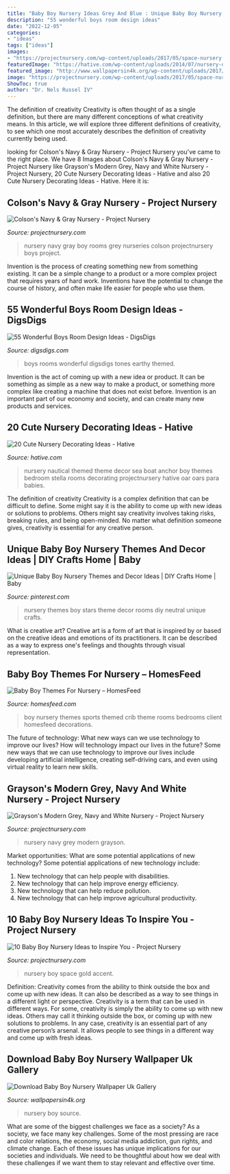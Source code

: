 ```yaml
---
title: "Baby Boy Nursery Ideas Grey And Blue : Unique Baby Boy Nursery Themes And Decor Ideas"
description: "55 wonderful boys room design ideas"
date: "2022-12-05"
categories:
- "ideas"
tags: ["ideas"]
images:
- "https://projectnursery.com/wp-content/uploads/2017/05/space-nursery.jpg"
featuredImage: "https://hative.com/wp-content/uploads/2014/07/nursery-decorating-ideas/2-nautical-baby-girl-nursery.jpg"
featured_image: "http://www.wallpapersin4k.org/wp-content/uploads/2017/04/Baby-Boy-Nursery-Wallpaper-Uk-9.jpg"
image: "https://projectnursery.com/wp-content/uploads/2017/05/space-nursery.jpg"
ShowToc: true
author: "Dr. Nels Russel IV"
---
```



The definition of creativity
Creativity is often thought of as a single definition, but there are many different conceptions of what creativity means. In this article, we will explore three different definitions of creativity, to see which one most accurately describes the definition of creativity currently being used.

	

		
looking for Colson&#039;s Navy &amp; Gray Nursery - Project Nursery you've came to the right place. We have 8 Images about Colson&#039;s Navy &amp; Gray Nursery - Project Nursery like Grayson&#039;s Modern Grey, Navy and White Nursery - Project Nursery, 20 Cute Nursery Decorating Ideas - Hative and also 20 Cute Nursery Decorating Ideas - Hative. Here it is:
		
    
## Colson&#039;s Navy &amp; Gray Nursery - Project Nursery

<img loading=lazy src="https://projectnursery.com/wp-content/uploads/2015/10/Welcome-to-the-world-Colson-Our-New-Family-0044.jpg" onerror="this.onerror=null;this.src='https://tse1.mm.bing.net/th?id=OIP.O5DN9FzEqLt-5mhLWhiTIwHaE7&amp;pid=15.1';" alt="Colson&#039;s Navy &amp; Gray Nursery - Project Nursery">

_Source: projectnursery.com_

>nursery navy gray boy rooms grey nurseries colson projectnursery boys project. 

	

Invention is the process of creating something new from something existing. It can be a simple change to a product or a more complex project that requires years of hard work. Inventions have the potential to change the course of history, and often make life easier for people who use them.

    
## 55 Wonderful Boys Room Design Ideas - DigsDigs

<img loading=lazy src="https://www.digsdigs.com/photos/2012/02/33-wonderful-boys-room-design-ideas-1.jpg" onerror="this.onerror=null;this.src='https://tse4.mm.bing.net/th?id=OIP.Zw8yv9Hmzx9Gefzo7rYL4AHaLN&amp;pid=15.1';" alt="55 Wonderful Boys Room Design Ideas - DigsDigs">

_Source: digsdigs.com_

>boys rooms wonderful digsdigs tones earthy themed. 

	

Invention is the act of coming up with a new idea or product. It can be something as simple as a new way to make a product, or something more complex like creating a machine that does not exist before. Invention is an important part of our economy and society, and can create many new products and services.

    
## 20 Cute Nursery Decorating Ideas - Hative

<img loading=lazy src="https://hative.com/wp-content/uploads/2014/07/nursery-decorating-ideas/2-nautical-baby-girl-nursery.jpg" onerror="this.onerror=null;this.src='https://tse1.mm.bing.net/th?id=OIP.ABX9g5kD0Vs9sHWxfxkPOAHaLH&amp;pid=15.1';" alt="20 Cute Nursery Decorating Ideas - Hative">

_Source: hative.com_

>nursery nautical themed theme decor sea boat anchor boy themes bedroom stella rooms decorating projectnursery hative oar oars para babies. 

	

The definition of creativity
Creativity is a complex definition that can be difficult to define. Some might say it is the ability to come up with new ideas or solutions to problems. Others might say creativity involves taking risks, breaking rules, and being open-minded. No matter what definition someone gives, creativity is essential for any creative person.

    
## Unique Baby Boy Nursery Themes And Decor Ideas | DIY Crafts Home | Baby

<img loading=lazy src="https://i.pinimg.com/736x/16/97/61/169761b0c968dec8d342bcd7fbe2fd41--baby-rooms-themes-neutral-nursery-stars-theme.jpg?b=t" onerror="this.onerror=null;this.src='https://tse3.mm.bing.net/th?id=OIP.aDlMuFhZ6-Nii5US0bZzlgHaLG&amp;pid=15.1';" alt="Unique Baby Boy Nursery Themes and Decor Ideas | DIY Crafts Home | Baby">

_Source: pinterest.com_

>nursery themes boy stars theme decor rooms diy neutral unique crafts. 

	

What is creative art?
Creative art is a form of art that is inspired by or based on the creative ideas and emotions of its practitioners. It can be described as a way to express one's feelings and thoughts through visual representation.

    
## Baby Boy Themes For Nursery – HomesFeed

<img loading=lazy src="https://homesfeed.com/wp-content/uploads/2015/10/Sports-Theme-Of-Baby-Boy-Bed-WIth-Wooden-Crib-White-Chair-And-Fur-Rug.jpg" onerror="this.onerror=null;this.src='https://tse2.mm.bing.net/th?id=OIP.QzTAdrLz-oWVhoONXGC7HwHaFl&amp;pid=15.1';" alt="Baby Boy Themes For Nursery – HomesFeed">

_Source: homesfeed.com_

>boy nursery themes sports themed crib theme rooms bedrooms client homesfeed decorations. 

	

The future of technology: What new ways can we use technology to improve our lives?
How will technology impact our lives in the future? Some new ways that we can use technology to improve our lives include developing artificial intelligence, creating self-driving cars, and even using virtual reality to learn new skills.

    
## Grayson&#039;s Modern Grey, Navy And White Nursery - Project Nursery

<img loading=lazy src="https://projectnursery.com/wp-content/uploads/2015/08/Baby-Grayson-0178-684x1024.jpg" onerror="this.onerror=null;this.src='https://tse2.mm.bing.net/th?id=OIP.Igd224Of7kOWyxQu--SCCgHaLF&amp;pid=15.1';" alt="Grayson&#039;s Modern Grey, Navy and White Nursery - Project Nursery">

_Source: projectnursery.com_

>nursery navy grey modern grayson. 

	

Market opportunities: What are some potential applications of new technology?
Some potential applications of new technology include: 
1. New technology that can help people with disabilities. 
2. New technology that can help improve energy efficiency. 
3. New technology that can help reduce pollution. 
4. New technology that can help improve agricultural productivity.

    
## 10 Baby Boy Nursery Ideas To Inspire You - Project Nursery

<img loading=lazy src="https://projectnursery.com/wp-content/uploads/2017/05/space-nursery.jpg" onerror="this.onerror=null;this.src='https://tse2.mm.bing.net/th?id=OIP.4AiiKAaZkSRRksxnVvSmgAHaLH&amp;pid=15.1';" alt="10 Baby Boy Nursery Ideas to Inspire You - Project Nursery">

_Source: projectnursery.com_

>nursery boy space gold accent. 

	

Definition: Creativity comes from the ability to think outside the box and come up with new ideas. It can also be described as a way to see things in a different light or perspective.
Creativity is a term that can be used in different ways. For some, creativity is simply the ability to come up with new ideas. Others may call it thinking outside the box, or coming up with new solutions to problems. In any case, creativity is an essential part of any creative person’s arsenal. It allows people to see things in a different way and come up with fresh ideas.

    
## Download Baby Boy Nursery Wallpaper Uk Gallery

<img loading=lazy src="http://www.wallpapersin4k.org/wp-content/uploads/2017/04/Baby-Boy-Nursery-Wallpaper-Uk-9.jpg" onerror="this.onerror=null;this.src='https://tse3.mm.bing.net/th?id=OIP.6jSHPAwfwaKDvydQ5hn-xwHaKe&amp;pid=15.1';" alt="Download Baby Boy Nursery Wallpaper Uk Gallery">

_Source: wallpapersin4k.org_

>nursery boy source. 

	

What are some of the biggest challenges we face as a society?
As a society, we face many key challenges. Some of the most pressing are race and color relations, the economy, social media addiction, gun rights, and climate change. Each of these issues has unique implications for our societies and individuals. We need to be thoughtful about how we deal with these challenges if we want them to stay relevant and effective over time.

